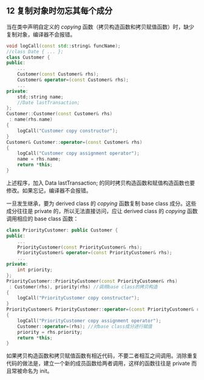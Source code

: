 
## 12 复制对象时勿忘其每个成分
当在类中声明自定义的 *copying* 函数（拷贝构造函数和拷贝赋值函数）时，缺少复制对象，编译器不会报错。
```cpp
void logCall(const std::string& funcName);
//class Date { ... };
class Customer {
public:
	...
	Customer(const Customer& rhs);
	Customer& operator=(const Customer& rhs);
	...
private:
	std;:string name;
	//Date lastTransaction;
};
Customer::Customer(const Customer& rhs)
 : name(rhs.name)
{
	logCall("Customer copy constructor");
}
Customer& Customer::operator=(const Customer& rhs)
{
	logCall("Customer copy assignment operator");
	name = rhs.name;
	return *this;
}
```
上述程序，加入 Data lastTransaction; 的同时拷贝构造函数和赋值构造函数也要修改。如果忘记，编译器不会报错。

一旦发生继承，要为 derived class 的 *copying* 函数复制 base class 成分。这些成分往往是 private 的，所以无法直接访问，应让 derived class 的 *copying* 函数调用相应的 base class 函数：
```cpp
class PriorityCustomer: public Customer {
public:
	...
	PriorityCustomer(const PriorityCustomer& rhs);
	PriorityCustomer& operator=(const PriorityCustomer& rhs);
	...
private:
	int priority;
};
PriorityCustomer::PriorityCustomer(const PriorityCustomer& rhs)
 : Customer(rhs), priority(rhs) //调用base class的拷贝构造
{
	logCall("PriorityCustomer copy constructor");
}
PriorityCustomer& PriorityCustomer::operator=(const PriorityCustomer& rhs)
{
	logCall("PriorityCustomer copy assignment operator");
	Customer::operator=(rhs); //对base class成分进行赋值
	priority = rhs.priority;
	return *this;
}
```
如果拷贝构造函数和拷贝赋值函数有相近代码，不要二者相互之间调用。消除重复代码的做法是，建立一个新的成员函数给两者调用，这样的函数往往是 private 而且常被命名为 init。
